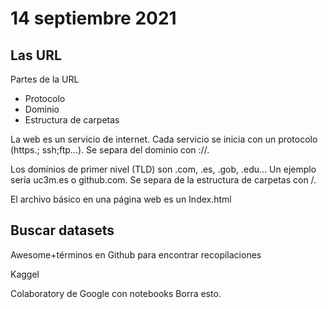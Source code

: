 # 14 septiembre 2021

## Las URL

Partes de la URL

- Protocolo
- Dominio
- Estructura de carpetas

La web es un servicio de internet. Cada servicio se inicia con un protocolo (https.; ssh;ftp...). Se separa del dominio con ://.

Los dominios de primer nivel (TLD) son .com, .es, .gob, .edu... Un ejemplo sería uc3m.es o github.com. Se separa de la estructura de carpetas con /.

El archivo básico en una página web es un Index.html

## Buscar datasets

Awesome+términos en Github para encontrar recopilaciones

Kaggel

Colaboratory de Google con notebooks
Borra esto. 
